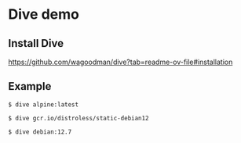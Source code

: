 # Dive demo

## Install Dive

https://github.com/wagoodman/dive?tab=readme-ov-file#installation

## Example

```
$ dive alpine:latest 
```

```
$ dive gcr.io/distroless/static-debian12
```

```
$ dive debian:12.7
```
